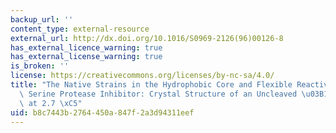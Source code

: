 ```yaml
---
backup_url: ''
content_type: external-resource
external_url: http://dx.doi.org/10.1016/S0969-2126(96)00126-8
has_external_licence_warning: true
has_external_license_warning: true
is_broken: ''
license: https://creativecommons.org/licenses/by-nc-sa/4.0/
title: "The Native Strains in the Hydrophobic Core and Flexible Reactive Loop of a\
  \ Serine Protease Inhibitor: Crystal Structure of an Uncleaved \u03B11-antitrypsin\
  \ at 2.7 \xC5"
uid: b8c7443b-2764-450a-847f-2a3d94311eef
---
```

